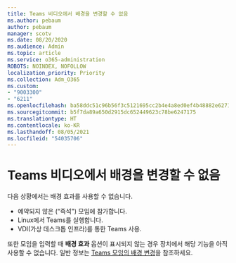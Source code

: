 ```yaml
---
title: Teams 비디오에서 배경을 변경할 수 없음
ms.author: pebaum
author: pebaum
manager: scotv
ms.date: 08/20/2020
ms.audience: Admin
ms.topic: article
ms.service: o365-administration
ROBOTS: NOINDEX, NOFOLLOW
localization_priority: Priority
ms.collection: Adm_O365
ms.custom:
- "9003300"
- "6211"
ms.openlocfilehash: ba58ddc51c96b56f3c5121695cc2b4e4a8ed0ef4b48882e6271cdd272ed91a35
ms.sourcegitcommit: b5f7da89a650d2915dc652449623c78be6247175
ms.translationtype: HT
ms.contentlocale: ko-KR
ms.lasthandoff: 08/05/2021
ms.locfileid: "54035706"
---
```

# <a name="cant-change-background-in-teams-video"></a>Teams 비디오에서 배경을 변경할 수 없음

다음 상황에서는 배경 효과를 사용할 수 없습니다.

- 예약되지 않은 (“즉석") 모임에 참가합니다.
- Linux에서 Teams를 실행합니다.
- VDI(가상 데스크톱 인프라)를 통한 Teams 사용.

또한 모임을 입력할 때 **배경 효과** 옵션이 표시되지 않는 경우 장치에서 해당 기능을 아직 사용할 수 없습니다. 일반 정보는 [Teams 모임의 배경 변경](https://support.microsoft.com/office/change-your-background-for-a-teams-meeting-f77a2381-443a-499d-825e-509a140f4780)을 참조하세요.